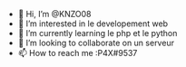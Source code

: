 - 👋 Hi, I’m @KNZO08
- 👀 I’m interested in  le developement web 
- 🌱 I’m currently learning le php et le python
- 💞️ I’m looking to collaborate on un serveur 
- 📫 How to reach me :P4X#9537

